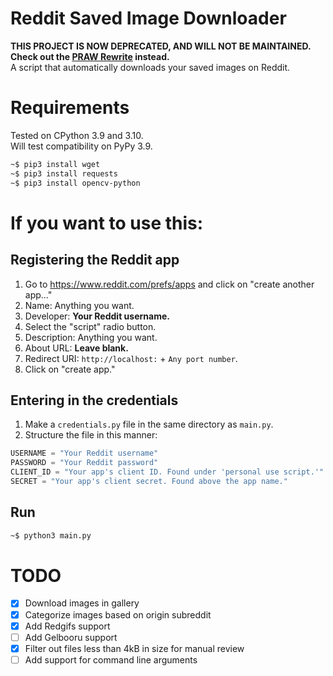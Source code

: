 # Reddit Saved Image Downloader
**THIS PROJECT IS NOW DEPRECATED, AND WILL NOT BE MAINTAINED.**<br>
**Check out the [PRAW Rewrite](https://github.com/goonmandu/SavedDownloaderPraw) instead.** <br>
A script that automatically downloads your saved images on Reddit.

# Requirements
Tested on CPython 3.9 and 3.10.  
Will test compatibility on PyPy 3.9.
```bash
~$ pip3 install wget 
~$ pip3 install requests
~$ pip3 install opencv-python
```

# If you want to use this:
## Registering the Reddit app
1. Go to https://www.reddit.com/prefs/apps and click on "create another app..."  
2. Name: Anything you want.
3. Developer: **Your Reddit username.**
4. Select the "script" radio button.
5. Description: Anything you want.
6. About URL: **Leave blank.**
7. Redirect URI: `http://localhost:` + `Any port number`.
8. Click on "create app."
## Entering in the credentials
1. Make a `credentials.py` file in the same directory as `main.py`.
2. Structure the file in this manner:  
```py
USERNAME = "Your Reddit username"
PASSWORD = "Your Reddit password"
CLIENT_ID = "Your app's client ID. Found under 'personal use script.'"
SECRET = "Your app's client secret. Found above the app name."
```
## Run
```bash
~$ python3 main.py
```

# TODO
- [x] Download images in gallery  
- [x] Categorize images based on origin subreddit  
- [x] Add Redgifs support
- [ ] Add Gelbooru support
- [x] Filter out files less than 4kB in size for manual review  
- [ ] Add support for command line arguments